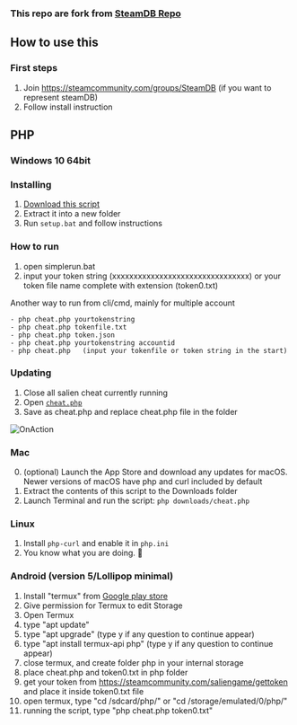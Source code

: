 ### This repo are fork from [SteamDB Repo](https://github.com/SteamDatabase/SalienCheat)

## How to use this
### First steps

1. Join https://steamcommunity.com/groups/SteamDB (if you want to represent steamDB)
2. Follow install instruction

## PHP

### Windows 10 64bit  
### Installing
1. [Download this script](https://github.com/mahadi22/SalienCheat/archive/master.zip)
2. Extract it into a new folder
3. Run `setup.bat` and follow instructions

### How to run
1. open simplerun.bat
2. input your token string (xxxxxxxxxxxxxxxxxxxxxxxxxxxxxxxx) or your token file name complete with extension (token0.txt)

Another way to run from cli/cmd, mainly for multiple account              
```
- php cheat.php yourtokenstring             
- php cheat.php tokenfile.txt                  
- php cheat.php token.json
- php cheat.php yourtokenstring accountid
- php cheat.php   (input your tokenfile or token string in the start)
```

### Updating
1. Close all salien cheat currently running
2. Open [`cheat.php`](https://github.com/mahadi22/SalienCheat/raw/master/cheat.php)
3. Save as cheat.php and replace cheat.php file in the folder


![OnAction](https://i.imgur.com/6C9bwVC.png)


### Mac

0. (optional) Launch the App Store and download any updates for macOS. Newer versions of macOS have php and curl included by default
1. Extract the contents of this script to the Downloads folder
2. Launch Terminal and run the script: `php downloads/cheat.php`


### Linux

1. Install `php-curl` and enable it in `php.ini`
2. You know what you are doing. 🐧

### Android (version 5/Lollipop minimal)

1. Install "termux" from [Google play store](https://play.google.com/store/apps/details?id=com.termux)
2. Give permission for Termux to edit Storage
3. Open Termux
4. type "apt update"
5. type "apt upgrade"  (type y if any question to continue appear)
6. type "apt install termux-api php"  (type y if any question to continue appear)
7. close termux, and create folder php in your internal storage
8. place cheat.php and token0.txt in php folder
9. get your token from https://steamcommunity.com/saliengame/gettoken and place it inside token0.txt file
10. open termux, type "cd /sdcard/php/" or "cd /storage/emulated/0/php/"
11. running the script, type "php cheat.php token0.txt"
